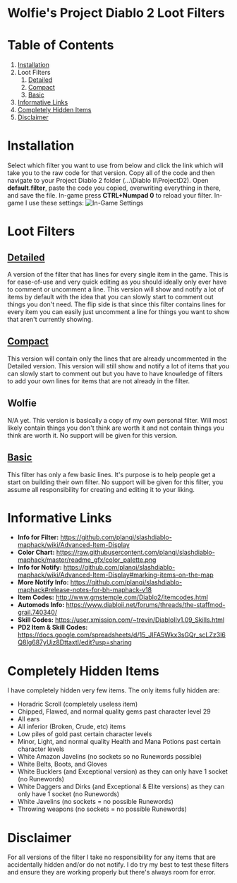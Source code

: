 # Wolfie's Project Diablo 2 Loot Filters

# Table of Contents
1. [Installation](https://github.com/WolfieeifloW/pd2filter#installation)
1. Loot Filters
   1. [Detailed](https://github.com/WolfieeifloW/pd2filter#detailed)
   1. [Compact](https://github.com/WolfieeifloW/pd2filter#compact)
   1. [Basic](https://github.com/WolfieeifloW/pd2filter#basic)
1. [Informative Links](https://github.com/WolfieeifloW/pd2filter#informative-links)
1. [Completely Hidden Items](https://github.com/WolfieeifloW/pd2filter#completely-hidden-items)
1. [Disclaimer](https://github.com/WolfieeifloW/pd2filter#disclaimer)

# Installation
Select which filter you want to use from below and click the link which will take you to the raw code for that version. Copy all of the code and then navigate to your Project Diablo 2 folder (...\Diablo II\ProjectD2). Open **default.filter**, paste the code you copied, overwriting everything in there, and save the file. In-game press **CTRL+Numpad 0** to reload your filter. In-game I use these settings: ![In-Game Settings](https://i.imgur.com/etdutvd.png)

# Loot Filters

## [Detailed](https://raw.githubusercontent.com/WolfieeifloW/pd2filter/main/detailed.filter)
A version of the filter that has lines for every single item in the game. This is for ease-of-use and very quick editing as you should ideally only ever have to comment or uncomment a line. This version will show and notify a lot of items by default with the idea that you can slowly start to comment out things you don't need. The flip side is that since this filter contains lines for every item you can easily just uncomment a line for things you want to show that aren't currently showing.

## [Compact](https://raw.githubusercontent.com/WolfieeifloW/pd2filter/main/compact.filter)
This version will contain only the lines that are already uncommented in the Detailed version. This version will still show and notify a lot of items that you can slowly start to comment out but you have to have knowledge of filters to add your own lines for items that are not already in the filter.

## Wolfie
N/A yet. This version is basically a copy of my own personal filter. Will most likely contain things you don't think are worth it and not contain things you think are worth it. No support will be given for this version.

## [Basic](https://raw.githubusercontent.com/WolfieeifloW/pd2filter/main/basic.filter)
This filter has only a few basic lines. It's purpose is to help people get a start on building their own filter. No support will be given for this filter, you assume all responsibility for creating and editing it to your liking.

# Informative Links
* **Info for Filter:** <https://github.com/planqi/slashdiablo-maphack/wiki/Advanced-Item-Display>
* **Color Chart:** <https://raw.githubusercontent.com/planqi/slashdiablo-maphack/master/readme_gfx/color_palette.png>
* **Info for Notify:** <https://github.com/planqi/slashdiablo-maphack/wiki/Advanced-Item-Display#marking-items-on-the-map>
* **More Notify Info:** <https://github.com/planqi/slashdiablo-maphack#release-notes-for-bh-maphack-v18>
* **Item Codes:** <http://www.gmstemple.com/Diablo2/itemcodes.html>
* **Automods Info:** <https://www.diabloii.net/forums/threads/the-staffmod-grail.740340/>
* **Skill Codes:** <https://user.xmission.com/~trevin/DiabloIIv1.09_Skills.html>
* **PD2 Item & Skill Codes:** <https://docs.google.com/spreadsheets/d/15_JIFA5Wkx3sGQr_scLZz3l6Q8Ig687yUiz8DttaxtI/edit?usp=sharing>

# Completely Hidden Items
I have completely hidden very few items. The only items fully hidden are:
* Horadric Scroll (completely useless item)
* Chipped, Flawed, and normal quality gems past character level 29
* All ears
* All inferior (Broken, Crude, etc) items
* Low piles of gold past certain character levels
* Minor, Light, and normal quality Health and Mana Potions past certain character levels
* White Amazon Javelins (no sockets so no Runewords possible)
* White Belts, Boots, and Gloves
* White Bucklers (and Exceptional version) as they can only have 1 socket (no Runewords)
* White Daggers and Dirks (and Exceptional & Elite versions) as they can only have 1 socket (no Runewords)
* White Javelins (no sockets = no possible Runewords)
* Throwing weapons (no sockets = no possible Runewords)

# Disclaimer
For all versions of the filter I take no responsibility for any items that are accidentally hidden and/or do not notify. I do try my best to test these filters and ensure they are working properly but there's always room for error.
